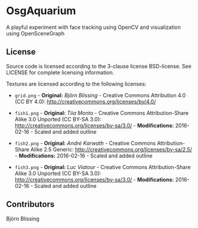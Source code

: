 OsgAquarium
===========

A playful experiment with face tracking using OpenCV and visualization
using OpenSceneGraph

License
-------

Source code is licensed according to the 3-clause license BSD-license.
See LICENSE for complete licensing information.

Textures are licensed according to the following licenses:

* `grid.png` - **Original:** *Björn Blissing* - Creative Commons Attribution 4.0 (CC
BY 4.0): http://creativecommons.org/licenses/by/4.0/

* `fish1.png` - **Original:** *Tiia Monto* - Creative Commons Attribution-Share Alike 3.0 Unported (CC BY-SA 3.0): http://creativecommons.org/licenses/by-sa/3.0/ - **Modifications:** 2016-02-16 - Scaled and added outline

* `fish2.png` - **Original:** *André Karwath* - Creative Commons Attribution-Share Alike 2.5 Generic: http://creativecommons.org/licenses/by-sa/2.5/  - **Modifications:** 2016-02-16 - Scaled and added outline

* `fish3.png` - **Original:** *Luc Viatour* - Creative Commons Attribution-Share Alike 3.0 Unported (CC BY-SA 3.0): http://creativecommons.org/licenses/by-sa/3.0/  - **Modifications:** 2016-02-16 - Scaled and added outline


Contributors
------------

Björn Blissing
